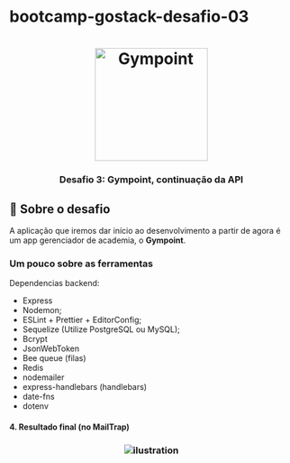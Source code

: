 # bootcamp-gostack-desafio-03
<h1 align="center">
  <img alt="Gympoint" title="Gympoint" src="https://raw.githubusercontent.com/Rocketseat/bootcamp-gostack-desafio-02/master/.github/logo.png" width="200px" />
</h1>

<h3 align="center">
  Desafio 3: Gympoint, continuação da API
</h3>


## :rocket: Sobre o desafio

A aplicação que iremos dar início ao desenvolvimento a partir de agora é um app gerenciador de academia, o **Gympoint**.

### Um pouco sobre as ferramentas

Dependencias backend:

- Express
- Nodemon;
- ESLint + Prettier + EditorConfig;
- Sequelize (Utilize PostgreSQL ou MySQL);
- Bcrypt
- JsonWebToken
- Bee queue (filas)
- Redis
- nodemailer
- express-handlebars (handlebars)
- date-fns
- dotenv

#### 4. Resultado final (no MailTrap)

<h3 align="center">
<img src="https://res.cloudinary.com/jonabf1/image/upload/v1574228490/Captura_de_Tela_2019-11-20_a%CC%80s_02.31.31_cogjk3.png" alt="ilustration" />
</align>
